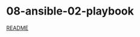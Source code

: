 # 08-ansible-02-playbook
[README](https://github.com/Bora2k3/08-ansible-02-playbook/blob/main/playbook/README.md)
